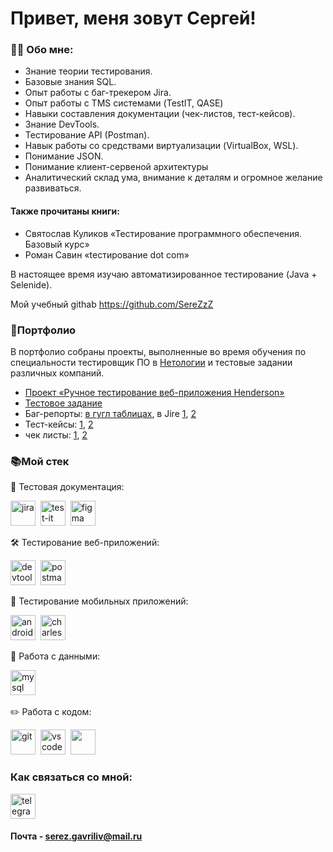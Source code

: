 # Привет, меня зовут Сергей!

### 👨‍💻 Обо мне:
- Знание теории тестирования.
- Базовые знания SQL.
- Опыт работы с баг-трекером Jira.
- Опыт работы с TMS системами (TestIT, QASE)
- Навыки составления документации (чек-листов, тест-кейсов).
- Знание DevTools.
- Тестирование API (Postman).
- Навык работы со средствами виртуализации (VirtualBox, WSL).
- Понимание JSON.
- Понимание клиент-сервеной архитектуры
- Аналитический склад ума, внимание к деталям и огромное желание развиваться.

#### Также прочитаны книги:
- Святослав Куликов «Тестирование программного обеспечения. Базовый курс»
- Роман Савин «tестирование dot com»

В настоящее время изучаю автоматизированное тестирование (Java + Selenide).

Мой учебный githab https://github.com/SereZzZ

### 💼<a name="up" />Портфолио
В портфолио собраны проекты, выполненные во время обучения по специальности тестировщик ПО в [Нетологии](https://netology.ru/programs/qa) и тестовые задании различных компаний.
- [Проект «Ручное тестирование веб-приложения Henderson»](https://github.com/SereZzZ/Manual-testing)
- [Тестовое задание](https://docs.google.com/document/d/1Lfc-mI2VMGJAEUGrQFOH8GgPkEST6QMgAQ1t0hlE0tw/edit)
- Баг-репорты: [в гугл таблицах](https://docs.google.com/spreadsheets/d/1FS4DEZm3bgtO0BgMYx4gjx2YE3r7kB5h2esr30v8FW4/edit?gid=0#gid=0), в Jire [1](https://docs.google.com/document/d/17cpmaTpamFntc694UQo2Ulqjdb3yfkaX58fVFuBRub0/edit), [2](https://docs.google.com/document/d/1cNcV8V_yriFT7sprdX0uySuTuNhQSSME084I6YLUqP4/edit)
- Тест-кейсы: [1](https://docs.google.com/spreadsheets/d/1zrUeg7osEa6DZHDZedmzpECvdUAPYEGW8tb3BgKpE6I/edit?gid=0#gid=0), [2](https://docs.google.com/spreadsheets/d/1vC4Q3ruMtDAHAuVcZwjLnposarj9L_uuhHFnuVNv3MI/edit?gid=0#gid=0)
- чек листы: [1](https://docs.google.com/spreadsheets/d/13lGeDPDc2DS7re7gbBSFdK_ButN5zsgp-bz9XxWcacg/edit?gid=2049852167#gid=2049852167), [2](https://docs.google.com/spreadsheets/d/1if7qYd8V1UBCkxDImvIuDx0Q6MiAVG_IYDv_H9WiRE8/edit?gid=0#gid=0)
### 📚Мой стек
📁 Тестовая документация:
<div>
  <img src="https://cdn.jsdelivr.net/gh/devicons/devicon/icons/jira/jira-original.svg" title="jira" alt="jira" width="40" height="40"/>&nbsp
  <img src="https://docs.testit.software/images/testit_logo_icon_blue.png" title="test-it" alt="test-it" width="40" height="40"/>&nbsp
  <img src="https://cdn.jsdelivr.net/gh/devicons/devicon/icons/figma/figma-original.svg" title="figma" alt="figma" width="40" height="40"/>&nbsp
</div>

🛠 Тестирование веб-приложений:

<div>
  <img src="https://d33wubrfki0l68.cloudfront.net/38b5c953a4667366685d55db55d057c86db1fc54/a0fdc/static/acae6b24d940347661ca901ea07f47c1/chrome-dev-logo-icon.png" title="devtools" alt="devtools" width="40" height="40"/>&nbsp
  <img src="https://seeklogo.com/images/P/postman-logo-0087CA0D15-seeklogo.com.png" title="postman" alt="postman" width="40" height="40"/>&nbsp
</div>

📱 Тестирование мобильных приложений:

<div>
  <img src="https://cdn.jsdelivr.net/gh/devicons/devicon/icons/androidstudio/androidstudio-original.svg" title="android-studio" alt="android-studio" width="40" height="40"/>&nbsp
  <img src="https://cdn.icon-icons.com/icons2/3053/PNG/512/charles_proxy_macos_bigsur_icon_190302.png" title="charles-proxy" alt="charles-proxy" width="40" height="40"/>&nbsp
</div>

💾 Работа с данными:

<div>
  <img src="https://cdn.jsdelivr.net/gh/devicons/devicon/icons/mysql/mysql-original.svg" title="mysql" alt="mysql" width="40" height="40"/>&nbsp
</div>

✏️ Работа с кодом:

<div>
  <img src="https://cdn.jsdelivr.net/gh/devicons/devicon/icons/git/git-original.svg" title="git" alt="git" width="40" height="40"/>&nbsp
  <img src="https://cdn.jsdelivr.net/gh/devicons/devicon/icons/vscode/vscode-original.svg" title="vscode" alt="vscode" width="40" height="40"/>&nbsp
 <img src="https://avatars.mds.yandex.net/i?id=a729196337b81dad67df078f1d9d83b868406bb7-5109844-images-thumbs&n=13" width="40" height="40"/>&nbsp
</div>

### Как связаться со мной:
<div>
<a href="https://t.me/Gavriliv_S" target="_blank">
      <img src="https://cdn-icons-png.flaticon.com/512/2111/2111646.png" width="40" height="40" alt="telegram" />
    </a>
  </div>

#### Почта - serez.gavriliv@mail.ru
